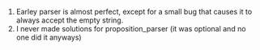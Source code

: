 1. Earley parser is almost perfect, except for a small bug that causes it to always accept the empty string.
2. I never made solutions for proposition_parser (it was optional and no one did it anyways)